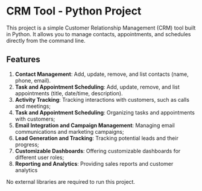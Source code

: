 # CRM Tool - Python Project

This project is a simple Customer Relationship Management (CRM) tool built in Python. It allows you to manage contacts, appointments, and schedules directly from the command line.

## Features
1. **Contact Management**: Add, update, remove, and list contacts (name, phone, email).
2. **Task and Appointment Scheduling**: Add, update, remove, and list appointments (title, date/time, description).
3. **Activity Tracking**: Tracking interactions with customers, such as calls and meetings; 
4. **Task and Appointment Scheduling**: Organizing tasks and appointments with customers; 
5. **Email Integration and Campaign Management**: Managing email communications and marketing 
campaigns;
6. **Lead Generation and Tracking**: Tracking potential leads and their progress; 
7. **Customizable Dashboards**: Offering customizable dashboards for different user roles; 
8. **Reporting and Analytics**: Providing sales reports and customer analytics

No external libraries are required to run this project.
